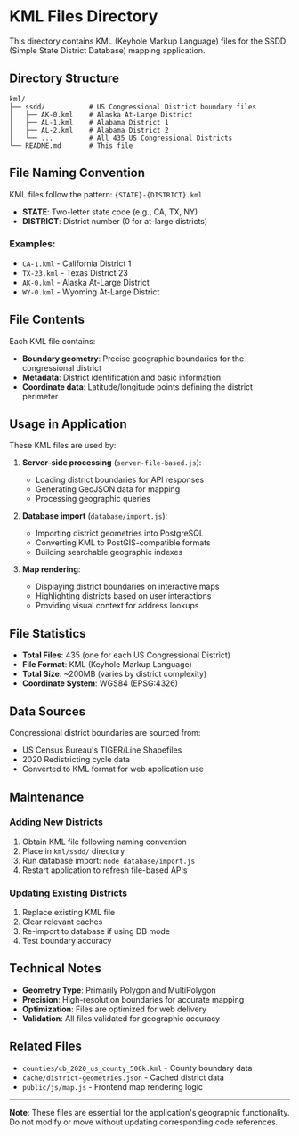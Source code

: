 # KML Files Directory

This directory contains KML (Keyhole Markup Language) files for the SSDD (Simple State District Database) mapping application.

## Directory Structure

```
kml/
├── ssdd/           # US Congressional District boundary files
│   ├── AK-0.kml    # Alaska At-Large District
│   ├── AL-1.kml    # Alabama District 1
│   ├── AL-2.kml    # Alabama District 2
│   └── ...         # All 435 US Congressional Districts
└── README.md       # This file
```

## File Naming Convention

KML files follow the pattern: `{STATE}-{DISTRICT}.kml`

- **STATE**: Two-letter state code (e.g., CA, TX, NY)
- **DISTRICT**: District number (0 for at-large districts)

### Examples:
- `CA-1.kml` - California District 1
- `TX-23.kml` - Texas District 23  
- `AK-0.kml` - Alaska At-Large District
- `WY-0.kml` - Wyoming At-Large District

## File Contents

Each KML file contains:
- **Boundary geometry**: Precise geographic boundaries for the congressional district
- **Metadata**: District identification and basic information
- **Coordinate data**: Latitude/longitude points defining the district perimeter

## Usage in Application

These KML files are used by:

1. **Server-side processing** (`server-file-based.js`):
   - Loading district boundaries for API responses
   - Generating GeoJSON data for mapping
   - Processing geographic queries

2. **Database import** (`database/import.js`):
   - Importing district geometries into PostgreSQL
   - Converting KML to PostGIS-compatible formats
   - Building searchable geographic indexes

3. **Map rendering**:
   - Displaying district boundaries on interactive maps
   - Highlighting districts based on user interactions
   - Providing visual context for address lookups

## File Statistics

- **Total Files**: 435 (one for each US Congressional District)
- **File Format**: KML (Keyhole Markup Language)
- **Total Size**: ~200MB (varies by district complexity)
- **Coordinate System**: WGS84 (EPSG:4326)

## Data Sources

Congressional district boundaries are sourced from:
- US Census Bureau's TIGER/Line Shapefiles
- 2020 Redistricting cycle data
- Converted to KML format for web application use

## Maintenance

### Adding New Districts
1. Obtain KML file following naming convention
2. Place in `kml/ssdd/` directory
3. Run database import: `node database/import.js`
4. Restart application to refresh file-based APIs

### Updating Existing Districts
1. Replace existing KML file
2. Clear relevant caches
3. Re-import to database if using DB mode
4. Test boundary accuracy

## Technical Notes

- **Geometry Type**: Primarily Polygon and MultiPolygon
- **Precision**: High-resolution boundaries for accurate mapping
- **Optimization**: Files are optimized for web delivery
- **Validation**: All files validated for geographic accuracy

## Related Files

- `counties/cb_2020_us_county_500k.kml` - County boundary data
- `cache/district-geometries.json` - Cached district data
- `public/js/map.js` - Frontend map rendering logic

---

**Note**: These files are essential for the application's geographic functionality. Do not modify or move without updating corresponding code references.